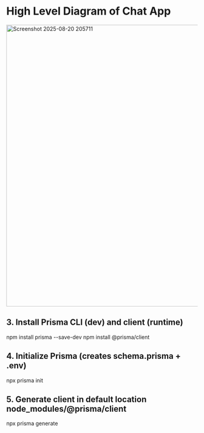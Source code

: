# High Level Diagram of Chat App

<img width="1570" height="741" alt="Screenshot 2025-08-20 205711" src="https://github.com/user-attachments/assets/a8d845e2-13d1-4976-9b7c-9d835d8c5a56" />



## 3. Install Prisma CLI (dev) and client (runtime)
npm install prisma --save-dev
npm install @prisma/client

## 4. Initialize Prisma (creates schema.prisma + .env)
npx prisma init

## 5. Generate client in default location node_modules/@prisma/client
npx prisma generate
